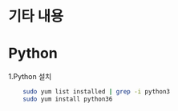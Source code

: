 # 기타 내용
# Python

1.Python 설치

```bash
    sudo yum list installed | grep -i python3
    sudo yum install python36
```


